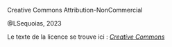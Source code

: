 Creative Commons Attribution-NonCommercial

@LSequoias, 2023

Le texte de la licence se trouve ici : *[Creative Commons](https://creativecommons.org/licenses/by-nc/4.0/legalcode.fr)*
